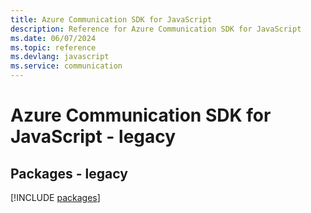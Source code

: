 ```yaml
---
title: Azure Communication SDK for JavaScript
description: Reference for Azure Communication SDK for JavaScript
ms.date: 06/07/2024
ms.topic: reference
ms.devlang: javascript
ms.service: communication
---
```

# Azure Communication SDK for JavaScript - legacy
## Packages - legacy
[!INCLUDE [packages](communication-index.md)]